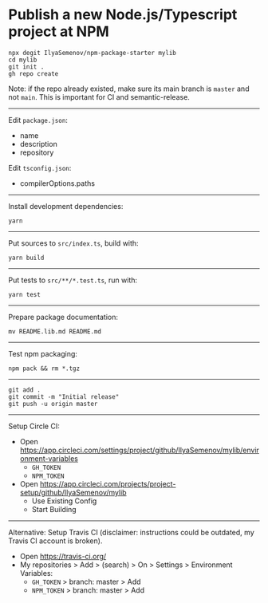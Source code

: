 # Publish a new Node.js/Typescript project at NPM

```
npx degit IlyaSemenov/npm-package-starter mylib
cd mylib
git init .
gh repo create
```

Note: if the repo already existed, make sure its main branch is `master` and not `main`. This is important for CI and semantic-release.

---

Edit `package.json`:

- name
- description
- repository

Edit `tsconfig.json`:

- compilerOptions.paths

---

Install development dependencies:

```
yarn
```

---

Put sources to `src/index.ts`, build with:

```
yarn build
```

---

Put tests to `src/**/*.test.ts`, run with:

```
yarn test
```

---

Prepare package documentation:

```
mv README.lib.md README.md
```

---

Test npm packaging:

```
npm pack && rm *.tgz
```

---

```
git add .
git commit -m "Initial release"
git push -u origin master
```

---

Setup Circle CI:

- Open https://app.circleci.com/settings/project/github/IlyaSemenov/mylib/environment-variables
  - `GH_TOKEN`
  - `NPM_TOKEN`
- Open https://app.circleci.com/projects/project-setup/github/IlyaSemenov/mylib
  - Use Existing Config
  - Start Building

---

Alternative: Setup Travis CI (disclaimer: instructions could be outdated, my Travis CI account is broken).

- Open https://travis-ci.org/
- My repositories > Add > (search) > On > Settings > Environment Variables:
  - `GH_TOKEN` > branch: master > Add
  - `NPM_TOKEN` > branch: master > Add
